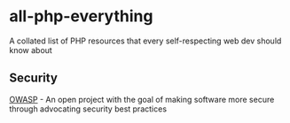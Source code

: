 # all-php-everything
A collated list of PHP resources that every self-respecting web dev should know about

## Security
  [OWASP](https://www.owasp.org/index.php/Main_Page) - An open project with the goal of making software more secure through advocating security best practices
